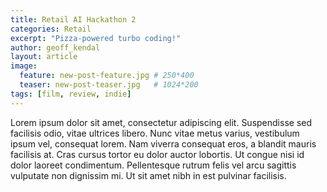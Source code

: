 ```yaml
---
title: Retail AI Hackathon 2
categories: Retail
excerpt: "Pizza-powered turbo coding!"
author: geoff_kendal
layout: article
image: 
  feature: new-post-feature.jpg # 250*400
  teaser: new-post-teaser.jpg   # 1024*200
tags: [film, review, indie]
---
```


Lorem ipsum dolor sit amet, consectetur adipiscing elit. Suspendisse sed facilisis odio, vitae ultrices libero. Nunc vitae metus varius, vestibulum ipsum vel, consequat lorem. Nam viverra consequat eros, a blandit mauris facilisis at. Cras cursus tortor eu dolor auctor lobortis. Ut congue nisi id dolor laoreet condimentum. Pellentesque rutrum felis vel arcu sagittis vulputate non dignissim mi. Ut sit amet nibh in est pulvinar facilisis.
